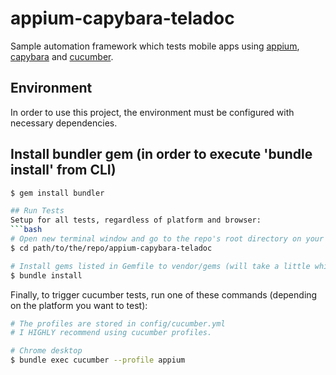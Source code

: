 # appium-capybara-teladoc
Sample automation framework which tests mobile apps
using [appium](http://appium.io/),  [capybara](https://github.com/teamcapybara/capybara) and [cucumber](https://cucumber.io).

## Environment
In order to use this project, the environment must be configured with necessary dependencies.

## Install bundler gem (in order to execute 'bundle install' from CLI)
```bash
$ gem install bundler

## Run Tests
Setup for all tests, regardless of platform and browser:
```bash
# Open new terminal window and go to the repo's root directory on your computer
$ cd path/to/the/repo/appium-capybara-teladoc

# Install gems listed in Gemfile to vendor/gems (will take a little while)
$ bundle install
```

Finally, to trigger cucumber tests, run one of these commands (depending on the platform you want to test):
```bash
# The profiles are stored in config/cucumber.yml
# I HIGHLY recommend using cucumber profiles.

# Chrome desktop
$ bundle exec cucumber --profile appium